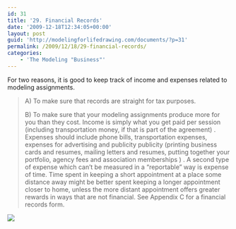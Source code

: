 ```yaml
---
id: 31
title: '29. Financial Records'
date: '2009-12-18T12:34:05+00:00'
layout: post
guid: 'http://modelingforlifedrawing.com/documents/?p=31'
permalink: /2009/12/18/29-financial-records/
categories:
    - 'The Modeling "Business"'
---
```


For two reasons, it is good to keep track of income and expenses
related to modeling assignments.

> A) To make sure that records are straight for tax purposes.
>
> B) To make sure that your modeling assignments produce more
> for you than they cost. Income is simply what you get paid
> per session (including transportation money, if that is part
> of the agreement) . Expenses should include phone bills,
> transportation expenses, expenses for advertising and publicity
> publicity (printing business cards and resumes, mailing
> letters and resumes, putting together your portfolio, agency
> fees and association memberships ) . A second type of expense
> which can’t be measured in a “reportable” way is expense of
> time. Time spent in keeping a short appointment at a place
> some distance away might be better spent keeping a longer
> appointment closer to home, unless the more distant
> appointment offers greater rewards in ways that are not
> financial. See Appendix C for a financial records form.

![](/images/31_FinancialRecords.jpg)
